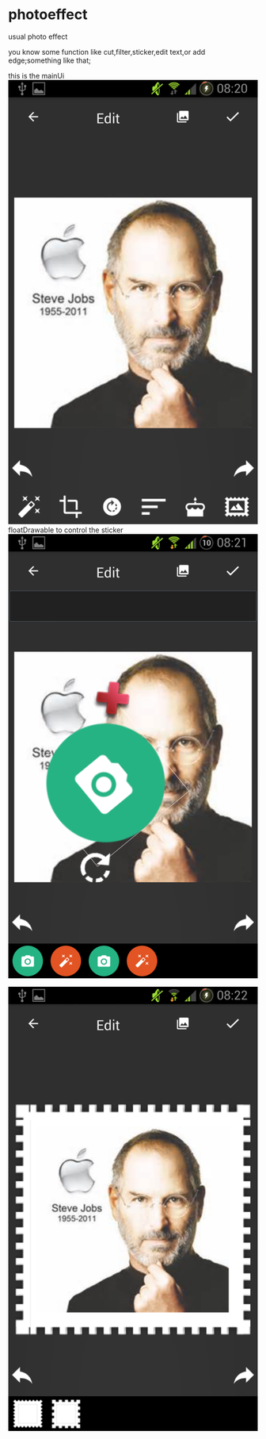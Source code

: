 # photoeffect
usual photo effect


you know some function like cut,filter,sticker,edit text,or add edge;something like that;

this is the mainUi
![image](https://github.com/hellofunbee/photoeffect/blob/master/Screenshot_2015-07-04-08-20-48.png)
floatDrawable to control the sticker
![image](https://github.com/hellofunbee/photoeffect/blob/master/Screenshot_2015-07-04-08-21-33.png)

![image](https://github.com/hellofunbee/photoeffect/blob/master/Screenshot_2015-07-04-08-22-07.png)
